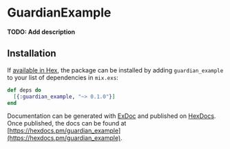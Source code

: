 # GuardianExample

**TODO: Add description**

## Installation

If [available in Hex](https://hex.pm/docs/publish), the package can be installed
by adding `guardian_example` to your list of dependencies in `mix.exs`:

```elixir
def deps do
  [{:guardian_example, "~> 0.1.0"}]
end
```

Documentation can be generated with [ExDoc](https://github.com/elixir-lang/ex_doc)
and published on [HexDocs](https://hexdocs.pm). Once published, the docs can
be found at [https://hexdocs.pm/guardian_example](https://hexdocs.pm/guardian_example).

